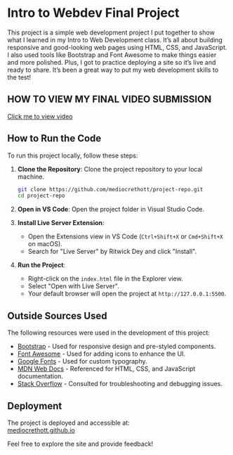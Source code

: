 # Intro to Webdev Final Project 

This project is a simple web development project I put together to show what I learned in my Intro to Web Development class. It’s all about building responsive and good-looking web pages using HTML, CSS, and JavaScript. I also used tools like Bootstrap and Font Awesome to make things easier and more polished. Plus, I got to practice deploying a site so it’s live and ready to share. It’s been a great way to put my web development skills to the test!

## **HOW TO VIEW MY FINAL VIDEO SUBMISSION**
[Click me to view video](https://drive.google.com/drive/folders/1mtUGCmI28SIZW1YU9Myismcc39JbuC5o?usp=sharing)

## How to Run the Code

To run this project locally, follow these steps:

1. **Clone the Repository**: Clone the project repository to your local machine.
    ```bash
    git clone https://github.com/mediocrethott/project-repo.git
    cd project-repo
    ```

2. **Open in VS Code**: Open the project folder in Visual Studio Code.

3. **Install Live Server Extension**:
    - Open the Extensions view in VS Code (`Ctrl+Shift+X` or `Cmd+Shift+X` on macOS).
    - Search for "Live Server" by Ritwick Dey and click "Install".

4. **Run the Project**:
    - Right-click on the `index.html` file in the Explorer view.
    - Select "Open with Live Server".
    - Your default browser will open the project at `http://127.0.0.1:5500`.

## Outside Sources Used

The following resources were used in the development of this project:

- [Bootstrap](https://getbootstrap.com/) - Used for responsive design and pre-styled components.
- [Font Awesome](https://fontawesome.com/) - Used for adding icons to enhance the UI.
- [Google Fonts](https://fonts.google.com/) - Used for custom typography.
- [MDN Web Docs](https://developer.mozilla.org/) - Referenced for HTML, CSS, and JavaScript documentation.
- [Stack Overflow](https://stackoverflow.com/) - Consulted for troubleshooting and debugging issues.

## Deployment

The project is deployed and accessible at:  
[mediocrethott.github.io](https://mediocrethott.github.io)

Feel free to explore the site and provide feedback!
